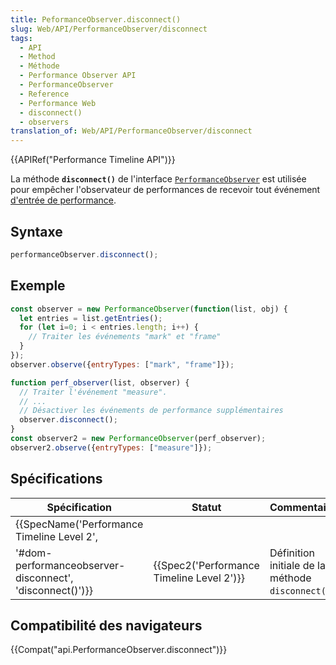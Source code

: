 ```yaml
---
title: PeformanceObserver.disconnect()
slug: Web/API/PerformanceObserver/disconnect
tags:
  - API
  - Method
  - Méthode
  - Performance Observer API
  - PerformanceObserver
  - Reference
  - Performance Web
  - disconnect()
  - observers
translation_of: Web/API/PerformanceObserver/disconnect
---
```

{{APIRef("Performance Timeline API")}}

La méthode **`disconnect()`** de l'interface [`PerformanceObserver`](/fr/docs/Web/API/PerformanceObserver) est utilisée pour empêcher l'observateur de performances de recevoir tout événement [d'entrée de performance](/fr/docs/Web/API/PerformanceEntry).

## Syntaxe

```js
performanceObserver.disconnect();
```

## Exemple

```js
const observer = new PerformanceObserver(function(list, obj) {
  let entries = list.getEntries();
  for (let i=0; i < entries.length; i++) {
    // Traiter les événements "mark" et "frame"
  }
});
observer.observe({entryTypes: ["mark", "frame"]});

function perf_observer(list, observer) {
  // Traiter l'événement "measure".
  // ...
  // Désactiver les événements de performance supplémentaires
  observer.disconnect();
}
const observer2 = new PerformanceObserver(perf_observer);
observer2.observe({entryTypes: ["measure"]});
```

## Spécifications

| Spécification                                                                                                                                    | Statut                                                   | Commentaire                                       |
| ------------------------------------------------------------------------------------------------------------------------------------------------ | -------------------------------------------------------- | ------------------------------------------------- |
| {{SpecName('Performance Timeline Level 2',
        '#dom-performanceobserver-disconnect', 'disconnect()')}} | {{Spec2('Performance Timeline Level 2')}} | Définition initiale de la méthode `disconnect()`. |

## Compatibilité des navigateurs

{{Compat("api.PerformanceObserver.disconnect")}}
